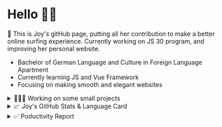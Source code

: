 # Hello 👋🏻

🤡 This is Joy's gitHub page, putting all her contribution to make a better online surfing experience. Currently working on JS 30 program, and improving her personal website.

- Bachelor of German Language and Culture in Foreign Language Apartment
- Currently learning JS and Vue Framework
- Focusing on making smooth and elegant websites


<details>
<summary>👩🏻‍💻 Working on some small projects</summary>

<br>

[![ReadMe Card](https://github-readme-stats.vercel.app/api/pin/?username=Joy-port&repo=todolist&theme=ayu-mirage)](https://github.com/Joy-port/todolist)

[![ReadMe Card](https://github-readme-stats.vercel.app/api/pin/?username=Joy-port&repo=week6-exhibinection&theme=ayu-mirage)](https://github.com/Joy-port/week6-exhibinection)

[![ReadMe Card](https://github-readme-stats.vercel.app/api/pin/?username=Joy-port&repo=week8-doyoga&theme=ayu-mirage)](https://github.com/Joy-port/week8-doyoga)

</details>

<details>
<summary>📈  Joy's GitHub Stats & Language Card</summary>
</br>

<p align="left"> <img src="https://github-readme-stats.vercel.app/api/top-langs/?username=Joy-port&layout=compact&langs_count=4&theme=ayu-mirage" alt="Top Languages Card" />

</br>

<p align="left"> <img src="https://github-readme-stats.vercel.app/api?username=Joy-port&count_private=true&show_icons=true&theme=ayu-mirage" alt="GitHub Stats" />

</details>


<details>
<summary>✅ Poductivity Report</summary>

</br>

<!-- TODO-IST:START -->
🏆  2,925 Karma Points           
🌸  Completed 0 tasks today           
✅  Completed 136 tasks so far           
⏳  Longest streak is 3 days
<!-- TODO-IST:END -->


<!--START_SECTION:waka-->

```text
JavaScript   33 hrs 53 mins  ██████████████████████▓░░   90.18 %
JSON         2 hrs 4 mins    █▒░░░░░░░░░░░░░░░░░░░░░░░   05.52 %
CSS          53 mins         ▓░░░░░░░░░░░░░░░░░░░░░░░░   02.39 %
HTML         24 mins         ▒░░░░░░░░░░░░░░░░░░░░░░░░   01.07 %
Git Config   12 mins         ░░░░░░░░░░░░░░░░░░░░░░░░░   00.54 %
Other        4 mins          ░░░░░░░░░░░░░░░░░░░░░░░░░   00.21 %
```

<!--END_SECTION:waka-->


</details>
